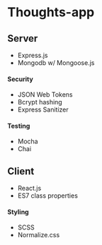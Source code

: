 # Thoughts-app

## Server

- Express.js
- Mongodb w/ Mongoose.js
#### Security
- JSON Web Tokens
- Bcrypt hashing
- Express Sanitizer

#### Testing
- Mocha
- Chai


## Client

- React.js
- ES7 class properties
#### Styling
- SCSS
- Normalize.css
